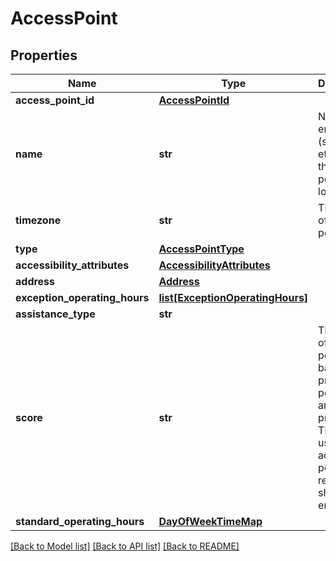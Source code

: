 # AccessPoint

## Properties
Name | Type | Description | Notes
------------ | ------------- | ------------- | -------------
**access_point_id** | [**AccessPointId**](AccessPointId.md) |  | [optional] 
**name** | **str** | Name of entity (store/hub etc) where this access point is located | [optional] 
**timezone** | **str** | Timezone of access point | [optional] 
**type** | [**AccessPointType**](AccessPointType.md) |  | [optional] 
**accessibility_attributes** | [**AccessibilityAttributes**](AccessibilityAttributes.md) |  | [optional] 
**address** | [**Address**](Address.md) |  | [optional] 
**exception_operating_hours** | [**list[ExceptionOperatingHours]**](ExceptionOperatingHours.md) |  | [optional] 
**assistance_type** | **str** |  | [optional] 
**score** | **str** | The score of access point, based on proximity to postal code and sorting preference. This can be used to sort access point results on shipper&#x27;s end. | [optional] 
**standard_operating_hours** | [**DayOfWeekTimeMap**](DayOfWeekTimeMap.md) |  | [optional] 

[[Back to Model list]](../README.md#documentation-for-models) [[Back to API list]](../README.md#documentation-for-api-endpoints) [[Back to README]](../README.md)

